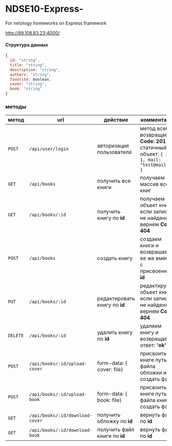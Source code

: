 # NDSE10-Express-
For netology homeworks on Express framework

http://89.108.83.23:4000/
#### Структура данных
```javascript
{
  id: "string",
  title: "string",
  description: "string",
  authors: "string",
  favorite: boolean,
  cover: "string",
  book: "string"
}
``` 

### методы
метод | url | действие | комментарий
--- | --- | ---  | ---
`POST` | `/api/user/login` | авторизация пользователя | метод всегда возвращает **Code: 201** и статичный объект: `{ id: 1, mail: "test@mail.ru" }`
`GET` | `/api/books` | получить все книги | получаем массив всех книг
`GET` | `/api/books/:id` | получить книгу по **id** | получаем объект книги, если запись не найдено вернем **Code: 404** 
`POST` | `/api/books` | создать книгу | создаем книги и возврашаем ее же вместе с присвоенным **id**
`PUT` | `/api/books/:id` | редактировать книгу по **id** |  редактируем объект книги, если запись не найдено вернем **Code: 404**
`DELETE` | `/api/books/:id` | удалить книгу по **id** | удаляем книгу и возвращаем ответ: **'ok'** 
`POST` | `/api/books/:id/upload-cover` | form-data: { cover: file} | присвоить книге путь до файла обложки и создать файл | создаем файл и возвращаем книгу с путем **id**
`POST` | `/api/books/:id/upload-book` | form-data: { book: file} | присвоить книге путь до файла книги и создать файл | создаем файл и возвращаем книгу с путем **id**
`GET` | `/api/books/:id/download-cover` | получить обложку по **id** | вернуть файл по **id**
`GET` | `/api/books/:id/download-book` | получить файл книги по **id** | вернуть файл по **id**
